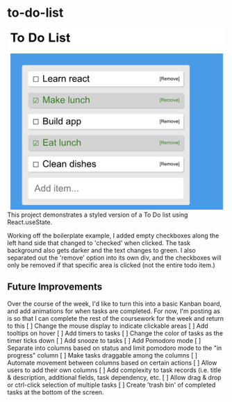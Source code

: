 # to-do-list

![Todo List Screenshot](https://github.com/jayeclark/to-do-list/blob/main/todo-screenshot.png?raw=true)
This project demonstrates a styled version of a To Do list using React.useState.

Working off the boilerplate example, I added empty checkboxes along the left hand side that changed to 'checked' when clicked. The task background also gets darker and the text changes to green. I also separated out the 'remove' option into its own div, and the checkboxes will only be removed if that specific area is clicked (not the entire todo item.)

## Future Improvements
Over the course of the week, I'd like to turn this into a basic Kanban board, and add animations for when tasks are completed. For now, I'm posting as is so that I can complete the rest of the coursework for the week and return to this
[ ] Change the mouse display to indicate clickable areas
[ ] Add tooltips on hover
[ ] Add timers to tasks
[ ] Change the color of tasks as the timer ticks down
[ ] Add snooze to tasks
[ ] Add Pomodoro mode
[ ] Separate into columns based on status and limit pomodoro mode to the "in progress" column
[ ] Make tasks draggable among the columns
[ ] Automate movement between columns based on certain actions
[ ] Allow users to add their own columns
[ ] Add complexity to task records (i.e. title & description, additional fields, task dependency, etc.
[ ] Allow drag & drop or ctrl-click selection of multiple tasks
[ ] Create 'trash bin' of completed tasks at the bottom of the screen.

